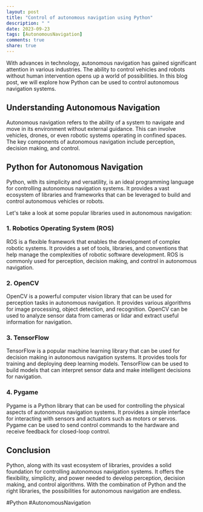 ```yaml
---
layout: post
title: "Control of autonomous navigation using Python"
description: " "
date: 2023-09-23
tags: [AutonomousNavigation]
comments: true
share: true
---
```


With advances in technology, autonomous navigation has gained significant attention in various industries. The ability to control vehicles and robots without human intervention opens up a world of possibilities. In this blog post, we will explore how Python can be used to control autonomous navigation systems.

## Understanding Autonomous Navigation

Autonomous navigation refers to the ability of a system to navigate and move in its environment without external guidance. This can involve vehicles, drones, or even robotic systems operating in confined spaces. The key components of autonomous navigation include perception, decision making, and control.

## Python for Autonomous Navigation

Python, with its simplicity and versatility, is an ideal programming language for controlling autonomous navigation systems. It provides a vast ecosystem of libraries and frameworks that can be leveraged to build and control autonomous vehicles or robots.

Let's take a look at some popular libraries used in autonomous navigation:

### 1. Robotics Operating System (ROS)

ROS is a flexible framework that enables the development of complex robotic systems. It provides a set of tools, libraries, and conventions that help manage the complexities of robotic software development. ROS is commonly used for perception, decision making, and control in autonomous navigation.

### 2. OpenCV

OpenCV is a powerful computer vision library that can be used for perception tasks in autonomous navigation. It provides various algorithms for image processing, object detection, and recognition. OpenCV can be used to analyze sensor data from cameras or lidar and extract useful information for navigation.

### 3. TensorFlow

TensorFlow is a popular machine learning library that can be used for decision making in autonomous navigation systems. It provides tools for training and deploying deep learning models. TensorFlow can be used to build models that can interpret sensor data and make intelligent decisions for navigation.

### 4. Pygame

Pygame is a Python library that can be used for controlling the physical aspects of autonomous navigation systems. It provides a simple interface for interacting with sensors and actuators such as motors or servos. Pygame can be used to send control commands to the hardware and receive feedback for closed-loop control.

## Conclusion

Python, along with its vast ecosystem of libraries, provides a solid foundation for controlling autonomous navigation systems. It offers the flexibility, simplicity, and power needed to develop perception, decision making, and control algorithms. With the combination of Python and the right libraries, the possibilities for autonomous navigation are endless.

#Python #AutonomousNavigation